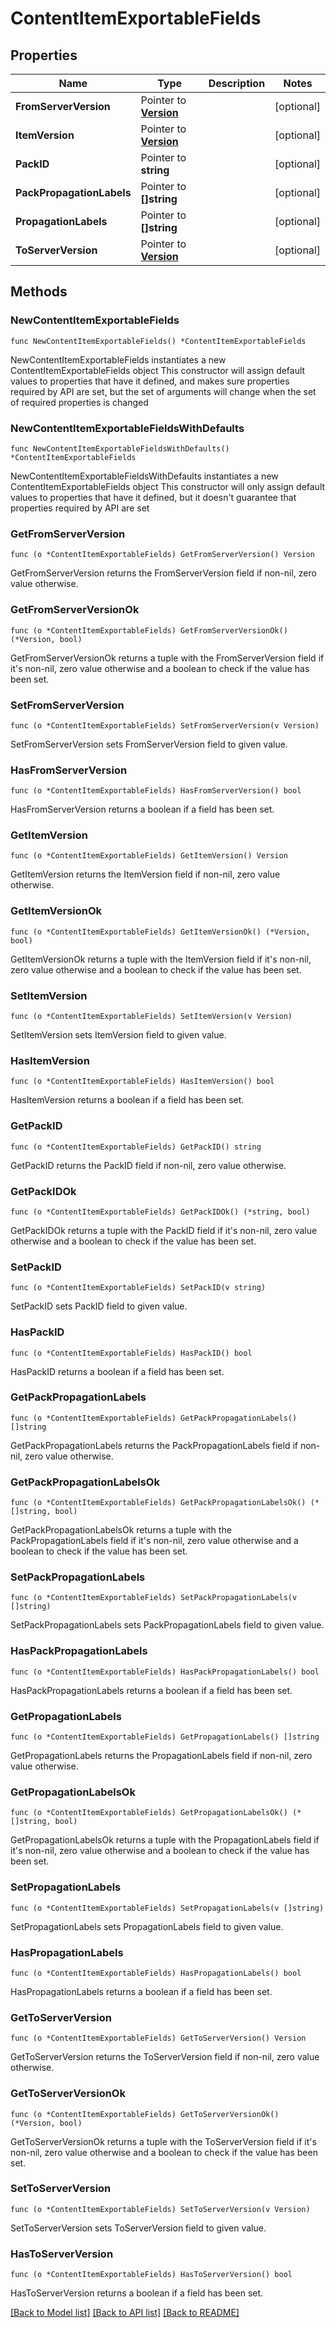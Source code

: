 # ContentItemExportableFields

## Properties

Name | Type | Description | Notes
------------ | ------------- | ------------- | -------------
**FromServerVersion** | Pointer to [**Version**](Version.md) |  | [optional] 
**ItemVersion** | Pointer to [**Version**](Version.md) |  | [optional] 
**PackID** | Pointer to **string** |  | [optional] 
**PackPropagationLabels** | Pointer to **[]string** |  | [optional] 
**PropagationLabels** | Pointer to **[]string** |  | [optional] 
**ToServerVersion** | Pointer to [**Version**](Version.md) |  | [optional] 

## Methods

### NewContentItemExportableFields

`func NewContentItemExportableFields() *ContentItemExportableFields`

NewContentItemExportableFields instantiates a new ContentItemExportableFields object
This constructor will assign default values to properties that have it defined,
and makes sure properties required by API are set, but the set of arguments
will change when the set of required properties is changed

### NewContentItemExportableFieldsWithDefaults

`func NewContentItemExportableFieldsWithDefaults() *ContentItemExportableFields`

NewContentItemExportableFieldsWithDefaults instantiates a new ContentItemExportableFields object
This constructor will only assign default values to properties that have it defined,
but it doesn't guarantee that properties required by API are set

### GetFromServerVersion

`func (o *ContentItemExportableFields) GetFromServerVersion() Version`

GetFromServerVersion returns the FromServerVersion field if non-nil, zero value otherwise.

### GetFromServerVersionOk

`func (o *ContentItemExportableFields) GetFromServerVersionOk() (*Version, bool)`

GetFromServerVersionOk returns a tuple with the FromServerVersion field if it's non-nil, zero value otherwise
and a boolean to check if the value has been set.

### SetFromServerVersion

`func (o *ContentItemExportableFields) SetFromServerVersion(v Version)`

SetFromServerVersion sets FromServerVersion field to given value.

### HasFromServerVersion

`func (o *ContentItemExportableFields) HasFromServerVersion() bool`

HasFromServerVersion returns a boolean if a field has been set.

### GetItemVersion

`func (o *ContentItemExportableFields) GetItemVersion() Version`

GetItemVersion returns the ItemVersion field if non-nil, zero value otherwise.

### GetItemVersionOk

`func (o *ContentItemExportableFields) GetItemVersionOk() (*Version, bool)`

GetItemVersionOk returns a tuple with the ItemVersion field if it's non-nil, zero value otherwise
and a boolean to check if the value has been set.

### SetItemVersion

`func (o *ContentItemExportableFields) SetItemVersion(v Version)`

SetItemVersion sets ItemVersion field to given value.

### HasItemVersion

`func (o *ContentItemExportableFields) HasItemVersion() bool`

HasItemVersion returns a boolean if a field has been set.

### GetPackID

`func (o *ContentItemExportableFields) GetPackID() string`

GetPackID returns the PackID field if non-nil, zero value otherwise.

### GetPackIDOk

`func (o *ContentItemExportableFields) GetPackIDOk() (*string, bool)`

GetPackIDOk returns a tuple with the PackID field if it's non-nil, zero value otherwise
and a boolean to check if the value has been set.

### SetPackID

`func (o *ContentItemExportableFields) SetPackID(v string)`

SetPackID sets PackID field to given value.

### HasPackID

`func (o *ContentItemExportableFields) HasPackID() bool`

HasPackID returns a boolean if a field has been set.

### GetPackPropagationLabels

`func (o *ContentItemExportableFields) GetPackPropagationLabels() []string`

GetPackPropagationLabels returns the PackPropagationLabels field if non-nil, zero value otherwise.

### GetPackPropagationLabelsOk

`func (o *ContentItemExportableFields) GetPackPropagationLabelsOk() (*[]string, bool)`

GetPackPropagationLabelsOk returns a tuple with the PackPropagationLabels field if it's non-nil, zero value otherwise
and a boolean to check if the value has been set.

### SetPackPropagationLabels

`func (o *ContentItemExportableFields) SetPackPropagationLabels(v []string)`

SetPackPropagationLabels sets PackPropagationLabels field to given value.

### HasPackPropagationLabels

`func (o *ContentItemExportableFields) HasPackPropagationLabels() bool`

HasPackPropagationLabels returns a boolean if a field has been set.

### GetPropagationLabels

`func (o *ContentItemExportableFields) GetPropagationLabels() []string`

GetPropagationLabels returns the PropagationLabels field if non-nil, zero value otherwise.

### GetPropagationLabelsOk

`func (o *ContentItemExportableFields) GetPropagationLabelsOk() (*[]string, bool)`

GetPropagationLabelsOk returns a tuple with the PropagationLabels field if it's non-nil, zero value otherwise
and a boolean to check if the value has been set.

### SetPropagationLabels

`func (o *ContentItemExportableFields) SetPropagationLabels(v []string)`

SetPropagationLabels sets PropagationLabels field to given value.

### HasPropagationLabels

`func (o *ContentItemExportableFields) HasPropagationLabels() bool`

HasPropagationLabels returns a boolean if a field has been set.

### GetToServerVersion

`func (o *ContentItemExportableFields) GetToServerVersion() Version`

GetToServerVersion returns the ToServerVersion field if non-nil, zero value otherwise.

### GetToServerVersionOk

`func (o *ContentItemExportableFields) GetToServerVersionOk() (*Version, bool)`

GetToServerVersionOk returns a tuple with the ToServerVersion field if it's non-nil, zero value otherwise
and a boolean to check if the value has been set.

### SetToServerVersion

`func (o *ContentItemExportableFields) SetToServerVersion(v Version)`

SetToServerVersion sets ToServerVersion field to given value.

### HasToServerVersion

`func (o *ContentItemExportableFields) HasToServerVersion() bool`

HasToServerVersion returns a boolean if a field has been set.


[[Back to Model list]](../README.md#documentation-for-models) [[Back to API list]](../README.md#documentation-for-api-endpoints) [[Back to README]](../README.md)


